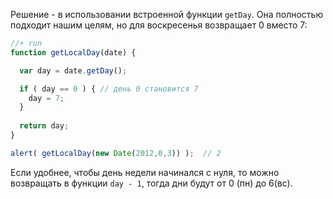 Решение - в использовании встроенной функции `getDay`. Она полностью подходит нашим целям, но для воскресенья возвращает 0 вместо 7:

```js
//+ run
function getLocalDay(date) {

  var day = date.getDay();

  if ( day == 0 ) { // день 0 становится 7
    day = 7; 
  }
  
  return day;
}

alert( getLocalDay(new Date(2012,0,3)) );  // 2
```

Если удобнее, чтобы день недели начинался с нуля, то можно возвращать в функции `day - 1`, тогда дни будут от 0 (пн) до 6(вс).